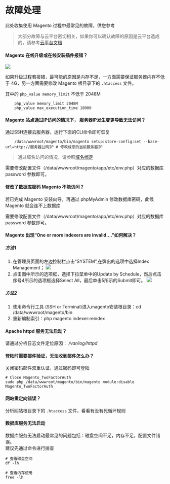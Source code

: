 # 故障处理

此处收集使用 Magento 过程中最常见的故障，供您参考

> 大部分故障与云平台密切相关，如果你可以确认故障的原因是云平台造成的，请参考[云平台文档](https://support.websoft9.com/docs/faq/zh/tech-instance.html)

#### Magento 在线升级或在线安装插件报错？

![](https://libs.websoft9.com/Websoft9/DocsPicture/zh/magento/magento-upgrade-dependency.png)

如果升级过程若报错，最可能的原因是内存不足，一方面需要保证服务器内存不低于 4G，另一方面需要修改 Magento 根目录下的 `.htaccess` 文件。

其中的 `php_value memory_limit` 不低于 2048M

```
    php_value memory_limit 2048M
    php_value max_execution_time 18000
```

#### Magento 站点通过IP访问的情况下， 服务器IP发生变更导致无法访问？

通过SSH连接云服务器，运行下面的CLI命令即可恢复
```shell
    /data/wwwroot/magento/bin/magento setup:store-config:set --base-url=http://服务器公网IP # 修改成您的当前服务器IP
```
 > 通过域名访问的情况，请参照[域名绑定](solution-more.md/#域名绑定)

需要修改配置文件（/data/wwwroot/magento/app/etc/env.php）对应的数据库 password 参数即可。

#### 修改了数据库密码 Magento 不能访问？

若已完成 Magento 安装向导，再通过 phpMyAdmin 修改数据库密码，此候 Magento 就会连不上数据库

需要修改配置文件（/data/wwwroot/magento/app/etc/env.php）对应的数据库 password 参数即可。

#### Magento 出现“One or more indexers are invalid....”如何解决？
##### 方法1
1.  在管理员页面的左边控制栏点击“SYSTEM”,在弹出的选项中选择Index Management；
    ![](https://libs.websoft9.com/Websoft9/DocsPicture/zh/magento/magento-cron001.png)
2.  点击图中所示的选项框，选择下拉菜单中的Update by Schedule，然后点击序号4所示的选项框选择Select All，最后单击5所示的Submit即可。
    ![](https://libs.websoft9.com/Websoft9/DocsPicture/zh/magento/magento-cron002.png)

##### 方法2
1. 使用命令行工具 (SSH or Terminal)进入magento安装根目录：cd /data/wwwroot/magento/bin
2. 重新编制索引：php magento indexer:reindex

#### Apache httpd 服务无法启动？

请通过分析日志文件定位原因： */var/log/httpd*

#### 登陆时需要邮件验证，无法收到邮件怎么办？

关闭密码邮件双重认证，通过密码即可登陆
```shell
# Close Magento_TwoFactorAuth
sudo php /data/wwwroot/magento/bin/magento module:disable Magento_TwoFactorAuth
```


#### 网站重定向错误？

分析网站根目录下的 `.htaccess` 文件，看看有没有死循环规则


#### 数据库服务无法启动

数据库服务无法启动最常见的问题包括：磁盘空间不足，内存不足，配置文件错误。  
建议先通过命令进行排查  

```shell
# 查看磁盘空间
df -lh

# 查看内存使用
free -lh
```

